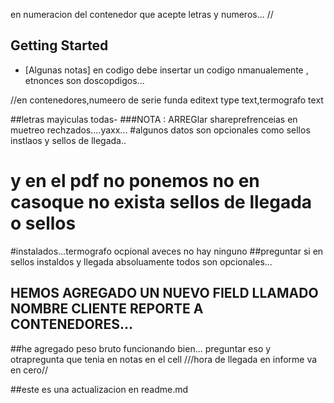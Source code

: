 en numeracion del contenedor que acepte letras y numeros...
//
## Getting Started
- [Algunas notas]
en codigo debe insertar un codigo nmanualemente , 
etnonces son doscopdigos...


//en contenedores,numeero de serie funda editext type text,termografo text
  
##letras mayiculas todas-
###NOTA : ARREGlar shareprefrenceias en muetreo rechzados....yaxx...
#algunos datos son opcionales como sellos instlaos y sellos de llegada..
# y en el pdf no ponemos no en casoque no exista sellos de llegada o sellos
#instalados...termografo ocpional aveces no hay ninguno
##preguntar si en sellos instaldos y llegada absoluamente todos son opcionales...
## HEMOS AGREGADO UN NUEVO FIELD LLAMADO NOMBRE CLIENTE REPORTE A CONTENEDORES...
##he agregado peso bruto funcionando bien...
preguntar eso y otrapregunta que tenia en notas en el cell
///hora de llegada en informe va en cero//


##este es una actualizacion en readme.md



